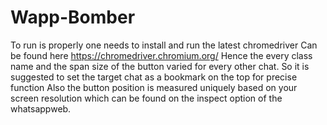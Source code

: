 # Wapp-Bomber
To run is properly one needs to install and run the latest chromedriver
Can be found here
https://chromedriver.chromium.org/
Hence the every class name and the span size of the button varied for every other chat.
So it is suggested to set the target chat as a bookmark on the top for precise function
Also the button position is measured uniquely based on your screen resolution which can be found on the inspect option of the whatsappweb.
